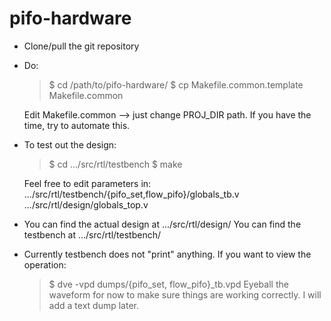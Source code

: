 # pifo-hardware

* Clone/pull the git repository

* Do:
    > $ cd /path/to/pifo-hardware/
    > $ cp Makefile.common.template Makefile.common
  
  Edit Makefile.common --> just change PROJ_DIR path.
  If you have the time, try to automate this.

* To test out the design:
    > $ cd .../src/rtl/testbench
    > $ make

  Feel free to edit parameters in:
    .../src/rtl/testbench/{pifo_set,flow_pifo}/globals_tb.v
    .../src/rtl/design/globals_top.v

* You can find the actual design at .../src/rtl/design/
  You can find the testbench at .../src/rtl/testbench/

* Currently testbench does not "print" anything. If you want to view the operation:
    > $ dve -vpd dumps/{pifo_set, flow_pifo}_tb.vpd
  Eyeball the waveform for now to make sure things are working correctly. 
  I will add a text dump later. 
